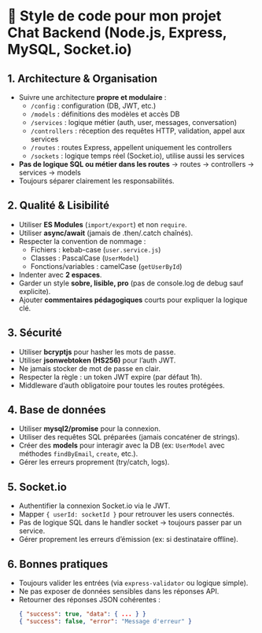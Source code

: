 # 🎯 Style de code pour mon projet Chat Backend (Node.js, Express, MySQL, Socket.io)

## 1. Architecture & Organisation
- Suivre une architecture **propre et modulaire** :
    - `/config` : configuration (DB, JWT, etc.)
    - `/models` : définitions des modèles et accès DB
    - `/services` : logique métier (auth, user, messages, conversation)
    - `/controllers` : réception des requêtes HTTP, validation, appel aux services
    - `/routes` : routes Express, appellent uniquement les controllers
    - `/sockets` : logique temps réel (Socket.io), utilise aussi les services
- **Pas de logique SQL ou métier dans les routes** → routes → controllers → services → models
- Toujours séparer clairement les responsabilités.

## 2. Qualité & Lisibilité
- Utiliser **ES Modules** (`import/export`) et non `require`.
- Utiliser **async/await** (jamais de .then/.catch chaînés).
- Respecter la convention de nommage :
    - Fichiers : kebab-case (`user.service.js`)
    - Classes : PascalCase (`UserModel`)
    - Fonctions/variables : camelCase (`getUserById`)
- Indenter avec **2 espaces**.
- Garder un style **sobre, lisible, pro** (pas de console.log de debug sauf explicite).
- Ajouter **commentaires pédagogiques** courts pour expliquer la logique clé.

## 3. Sécurité
- Utiliser **bcryptjs** pour hasher les mots de passe.
- Utiliser **jsonwebtoken (HS256)** pour l’auth JWT.
- Ne jamais stocker de mot de passe en clair.
- Respecter la règle : un token JWT expire (par défaut 1h).
- Middleware d’auth obligatoire pour toutes les routes protégées.

## 4. Base de données
- Utiliser **mysql2/promise** pour la connexion.
- Utiliser des requêtes SQL préparées (jamais concaténer de strings).
- Créer des **models** pour interagir avec la DB (ex: `UserModel` avec méthodes `findByEmail`, `create`, etc.).
- Gérer les erreurs proprement (try/catch, logs).

## 5. Socket.io
- Authentifier la connexion Socket.io via le JWT.
- Mapper `{ userId: socketId }` pour retrouver les users connectés.
- Pas de logique SQL dans le handler socket → toujours passer par un service.
- Gérer proprement les erreurs d’émission (ex: si destinataire offline).

## 6. Bonnes pratiques
- Toujours valider les entrées (via `express-validator` ou logique simple).
- Ne pas exposer de données sensibles dans les réponses API.
- Retourner des réponses JSON cohérentes :
  ```json
  { "success": true, "data": { ... } }
  { "success": false, "error": "Message d'erreur" }
